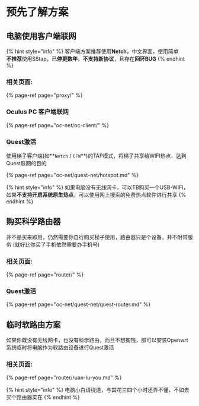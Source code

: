 # 预先了解方案

## 电脑使用客户端联网

{% hint style="info" %}
客户端方案推荐使用**Netch**，中文界面，使用简单  
**不推荐**使用SStap，已**停更数年**，**不支持新协议**，且存在**回环BUG**
{% endhint %}

### 相关页面:

{% page-ref page="proxy/" %}

### Oculus PC 客户端联网

{% page-ref page="oc-net/oc-client/" %}

### Quest激活

使用梯子客户端\(如**`Netch` / `CFW`**\)的TAP模式，将梯子共享给WIFI热点，达到Quest联网的目的

{% page-ref page="oc-net/quest-net/hotspot.md" %}

{% hint style="info" %}
如果电脑没有无线网卡，可以TB购买一个USB-WIFI，如果**不支持开启系统原生热点**，可以使用网上搜索的免费热点软件进行共享
{% endhint %}

## 购买科学路由器

并不是买来即用，仍然需要你自行购买梯子使用，路由器只是个设备，并不附带服务 \(就好比你买了手机依然需要办手机号\)

### 相关页面:

{% page-ref page="router/" %}

### Quest激活

{% page-ref page="oc-net/quest-net/quest-router.md" %}

## 临时软路由方案

如果你既没有无线网卡，也没有科学路由，而且不想掏钱，那可以安装Openwrt系统临时将电脑作为软路由设备进行Quest激活

### 相关页面:

{% page-ref page="router/ruan-lu-you.md" %}

{% hint style="info" %}
电脑小白请绕道，与其花三四个小时还弄不懂，不如去买个路由器实在
{% endhint %}

